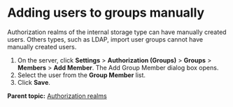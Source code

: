 # Adding users to groups manually

Authorization realms of the internal storage type can have manually created users. Others types, such as LDAP, import user groups cannot have manually created users.

1.   On the server, click **Settings** \> **Authorization \(Groups\)** \> **Groups** \> **Members** \> **Add Member**. The Add Group Member dialog box opens. 
2.   Select the user from the **Group Member** list. 
3.   Click **Save**. 

**Parent topic:** [Authorization realms](../../com.ibm.udeploy.admin.doc/topics/security_config.md)

